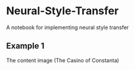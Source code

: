 # Neural-Style-Transfer
A notebook for implementing neural style transfer

## Example 1

The content image (The Casino of Constanta)

